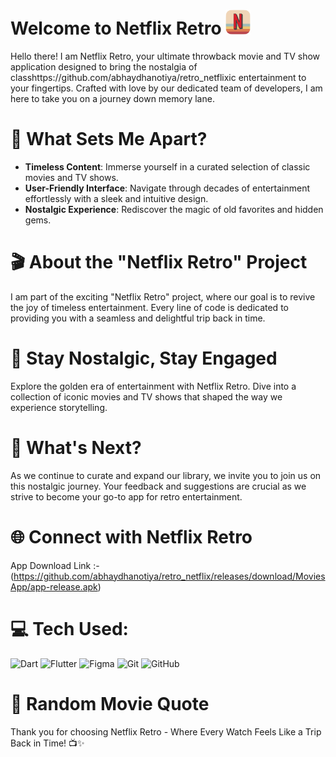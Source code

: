 # Welcome to Netflix Retro <img src="https://github.com/abhaydhanotiya/retro_netflix/blob/main/assets/Images/logo.png?raw=true" alt="Netflix Retro Logo" width="40" height="40">

Hello there! I am Netflix Retro, your ultimate throwback movie and TV show application designed to bring the nostalgia of classhttps://github.com/abhaydhanotiya/retro_netflixic entertainment to your fingertips. Crafted with love by our dedicated team of developers, I am here to take you on a journey down memory lane.

# 🚀 What Sets Me Apart?
- **Timeless Content**: Immerse yourself in a curated selection of classic movies and TV shows.
- **User-Friendly Interface**: Navigate through decades of entertainment effortlessly with a sleek and intuitive design.
- **Nostalgic Experience**: Rediscover the magic of old favorites and hidden gems.

# 🎬 About the "Netflix Retro" Project
I am part of the exciting "Netflix Retro" project, where our goal is to revive the joy of timeless entertainment. Every line of code is dedicated to providing you with a seamless and delightful trip back in time.

# 🍿 Stay Nostalgic, Stay Engaged
Explore the golden era of entertainment with Netflix Retro. Dive into a collection of iconic movies and TV shows that shaped the way we experience storytelling.

# 🌟 What's Next?
As we continue to curate and expand our library, we invite you to join us on this nostalgic journey. Your feedback and suggestions are crucial as we strive to become your go-to app for retro entertainment.

# 🌐 Connect with Netflix Retro
App Download Link :- (https://github.com/abhaydhanotiya/retro_netflix/releases/download/MoviesApp/app-release.apk)

# 💻 Tech Used:
![Dart](https://img.shields.io/badge/dart-%230175C2.svg?style=for-the-badge&logo=dart&logoColor=white) ![Flutter](https://img.shields.io/badge/Flutter-%2302569B.svg?style=for-the-badge&logo=Flutter&logoColor=white) ![Figma](https://img.shields.io/badge/figma-%23F24E1E.svg?style=for-the-badge&logo=figma&logoColor=white) ![Git](https://img.shields.io/badge/git%20-%23F05033.svg?&style=for-the-badge&logo=git&logoColor=white) ![GitHub](https://img.shields.io/badge/github%20-%23121011.svg?&style=for-the-badge&logo=github&logoColor=white)

# 🎥 Random Movie Quote




Thank you for choosing Netflix Retro - Where Every Watch Feels Like a Trip Back in Time! 📺✨

<!-- Crafted with nostalgia by the Netflix Retro team -->

